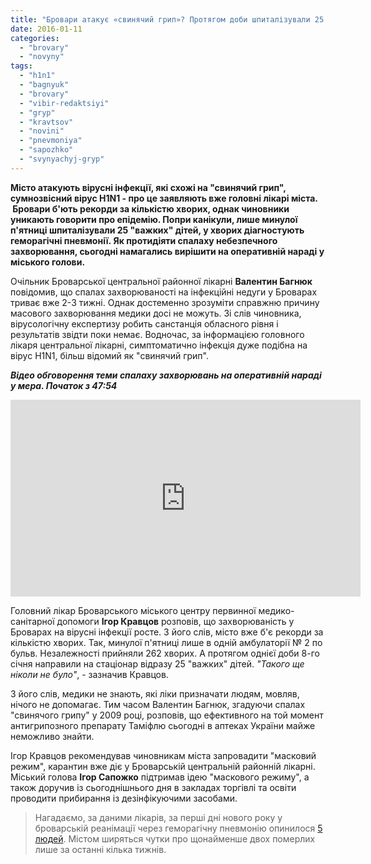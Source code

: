 ```yaml
---
title: "Бровари атакує «свинячий грип»? Протягом доби шпиталізували 25 «важких» дітей"
date: 2016-01-11
categories: 
  - "brovary"
  - "novyny"
tags: 
  - "h1n1"
  - "bagnyuk"
  - "brovary"
  - "vibir-redaktsiyi"
  - "gryp"
  - "kravtsov"
  - "novini"
  - "pnevmoniya"
  - "sapozhko"
  - "svynyachyj-gryp"
---
```


**Місто атакують вірусні інфекції, які схожі на "свинячий грип", сумнозвісний вірус H1N1 - про це заявляють вже головні лікарі міста.  Бровари б'ють рекорди за кількістю хворих, однак чиновники уникають говорити про епідемію. Попри канікули, лише минулої п'ятниці шпиталізували 25 "важких" дітей, у хворих діагностують геморагічні пневмонії. Як протидіяти спалаху небезпечного захворювання, сьогодні намагались вирішити на оперативній нараді у міського голови.** 

Очільник Броварської центральної районної лікарні **Валентин Багнюк** повідомив, що спалах захворюваності на інфекційні недуги у Броварах триває вже 2-3 тижні. Однак достеменно зрозуміти справжню причину масового захворювання медики досі не можуть. Зі слів чиновника, вірусологічну експертизу робить санстанція обласного рівня і результатів звідти поки немає. Водночас, за інформацією головного лікаря центральної лікарні, симптоматично інфекція дуже подібна на вірус H1N1, більш відомий як "свинячий грип".

**_Відео обговорення теми спалаху захворювань на оперативній нараді у мера. Початок з 47:54_**

<iframe src="https://www.youtube.com/embed/_fg826gqy_A" width="560" height="315" frameborder="0" allowfullscreen="allowfullscreen"></iframe>

Головний лікар Броварського міського центру первинної медико-санітарної допомоги **Ігор Кравцов** розповів, що захворюваність у Броварах на вірусні інфекції росте. З його слів, місто вже б'є рекорди за кількістю хворих. Так, минулої п'ятниці лише в одній амбулаторії № 2 по бульв. Незалежності прийняли 262 хворих. А протягом однієї доби 8-го січня направили на стаціонар відразу 25 "важких" дітей. _"Такого ще ніколи не було"_, - зазначив Кравцов.

З його слів, медики не знають, які ліки призначати людям, мовляв, нічого не допомагає. Тим часом Валентин Багнюк, згадуючи спалах "свинячого грипу" у 2009 році, розповів, що ефективного на той момент антигрипозного препарату Таміфлю сьогодні в аптеках України майже неможливо знайти.

Ігор Кравцов рекомендував чиновникам міста запровадити "масковий режим", карантин вже діє у Броварській центральній районній лікарні. Міський голова **Ігор Сапожко** підтримав ідею "маскового режиму", а також доручив із сьогоднішнього дня в закладах торгівлі та освіти проводити прибирання із дезінфікуючими засобами.

> Нагадаємо, за даними лікарів, за перші дні нового року у броварській реанімації через геморагічну пневмонію опинилося [5 людей](https://mpz.brovary.org/brovarchan-atakuye-nebezpechna-pnevmoniya-5-lyudej-u-reanimatsiyi/). Містом ширяться чутки про щонайменше двох померлих лише за останні кілька тижнів.
